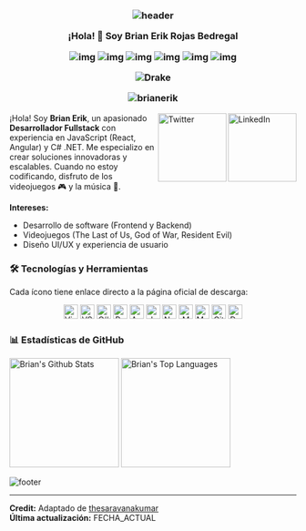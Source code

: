 <h3 align="center">
  
  ![header](https://user-images.githubusercontent.com/59575502/127335491-fdba1874-e943-4d3c-ab8c-678ffe22f8b8.png)
  
  ¡Hola! 👋 Soy Brian Erik Rojas Bedregal
  
![img](https://custom-icon-badges.herokuapp.com/badge/Repo-blue.svg?logo=repo)
![img](https://custom-icon-badges.herokuapp.com/badge/Star-yellow.svg?logo=star)
![img](https://custom-icon-badges.herokuapp.com/badge/Issue-red.svg?logo=issue)
![img](https://custom-icon-badges.herokuapp.com/badge/Fork-orange.svg?logo=fork)
![img](https://custom-icon-badges.herokuapp.com/badge/Commit-green.svg?logo=commit)
![img](https://custom-icon-badges.herokuapp.com/badge/Pull%20Request-purple.svg?logo=pr)

  ![Drake](https://readme-typing-svg.herokuapp.com?color=FF0000&center=true&vCenter=true&height=30&lines=Desarrollo%20con%20pasi%C3%B3n)
  <p align="center" height='140px'> <img src="https://komarev.com/ghpvc/?username=brianerik&label=Visitantes&color=31c442&style=plastic" alt="brianerik" /> </p>

</h3>

<a href="https://www.linkedin.com/in/tu-linkedin" target="_blank"><img src="https://user-images.githubusercontent.com/59575502/127343867-952c0121-c592-435d-8085-dc54b6ea6517.png" height="120px" width="120px" alt="LinkedIn" align="right"></a>
<a href="https://twitter.com/tu-twitter" target="_blank"><img src="https://user-images.githubusercontent.com/59575502/127344027-e36cd957-8c9b-40f7-84ed-6da175648343.png" height="120px" width="120px" alt="Twitter" align="right"></a>

¡Hola! Soy **Brian Erik**, un apasionado **Desarrollador Fullstack** con experiencia en JavaScript (React, Angular) y C# .NET. Me especializo en crear soluciones innovadoras y escalables. Cuando no estoy codificando, disfruto de los videojuegos 🎮 y la música 🎵.

**Intereses:**  
- Desarrollo de software (Frontend y Backend)  
- Videojuegos (The Last of Us, God of War, Resident Evil)  
- Diseño UI/UX y experiencia de usuario  

### 🛠 Tecnologías y Herramientas  
Cada ícono tiene enlace directo a la página oficial de descarga:  

<p align="center">
  <a href="https://visualstudio.microsoft.com/" target="_blank"><img src="https://user-images.githubusercontent.com/59575502/127427979-7eddf4e0-1d7e-4735-8564-6a0f641130d6.png" alt="Visual Studio" width="25" height="25" /></a>
  <a href="https://code.visualstudio.com/" target="_blank"><img src="https://user-images.githubusercontent.com/59575502/127427980-4b5ba4cf-daee-474f-a500-872181ccc470.png" alt="VSCode" width="25" height="25" /></a>
  <a href="https://dotnet.microsoft.com/" target="_blank"><img src="https://user-images.githubusercontent.com/59575502/127426965-45da81b5-987d-4f44-b4d7-249fae487a0a.png" alt="C#" width="25" height="25" /></a>
  <a href="https://reactjs.org/" target="_blank"><img src="https://user-images.githubusercontent.com/59575502/127428633-1f18254b-97f9-4358-aec4-3143874035f8.png" alt="React" width="25" height="25" /></a>
  <a href="https://angular.io/" target="_blank"><img src="https://angular.io/assets/images/logos/angular/angular.svg" alt="Angular" width="25" height="25" /></a>
  <a href="https://www.javascript.com/" target="_blank"><img src="https://user-images.githubusercontent.com/59575502/127426312-4a7a6d79-4b40-4b06-8c94-824ea3e8410e.png" alt="JavaScript" width="25" height="25" /></a>
  <a href="https://nodejs.org/" target="_blank"><img src="https://user-images.githubusercontent.com/59575502/127428631-5ab21a62-ac89-4919-9408-724df88ab245.png" alt="Node.js" width="25" height="25" /></a>
  <a href="https://www.mongodb.com/" target="_blank"><img src="https://user-images.githubusercontent.com/59575502/127426153-6f6d6c91-9778-43d9-a1df-95df61f23438.png" alt="MongoDB" width="25" height="25" /></a>
  <a href="https://www.mysql.com/" target="_blank"><img src="https://user-images.githubusercontent.com/59575502/127428630-7563c6a0-4ce4-4b21-9473-b7c2b149f3c4.png" alt="MySQL" width="25" height="25" /></a>
  <a href="https://git-scm.com/" target="_blank"><img src="https://user-images.githubusercontent.com/59575502/127427975-18b027b4-dc7f-4616-b9b4-42019b54e8db.png" alt="Git" width="25" height="25" /></a>
  <a href="https://www.docker.com/" target="_blank"><img src="https://www.docker.com/wp-content/uploads/2022/03/vertical-logo-monochromatic.png" alt="Docker" width="25" height="25" /></a>
</p>

### 📊 Estadísticas de GitHub  

<a href="https://github.com/brianerik"><img alt="Brian's Github Stats" src="https://github-readme-stats.vercel.app/api/?username=brianerik&show_icons=true&title_color=fff&icon_color=79ff97&text_color=9f9f9f&bg_color=151515&show_icons=true&count_private=true&hide_border=true" height="192px"/></a>
<a href="https://github.com/brianerik"><img alt="Brian's Top Languages" src="https://github-readme-stats.vercel.app/api/top-langs/?username=brianerik&hide=ASP.NET,Jupyter Notebook&langs_count=8&layout=compact&theme=react&hide_border=true&bg_color=151515&title_color=fff&icon_color=79ff97" height="192px"/></a>

![footer](https://user-images.githubusercontent.com/59575502/127335603-f2ca1bc8-1fdc-4bd6-8dd6-66358fb089a4.png)

------
**Credit:** Adaptado de [thesaravanakumar](https://github.com/thesaravanakumar)  
**Última actualización:** FECHA_ACTUAL  
